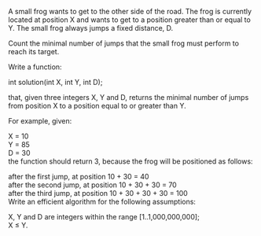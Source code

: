 A small frog wants to get to the other side of the road. The frog is currently located at position X and wants to get to a position greater than or equal to Y. The small frog always jumps a fixed distance, D.  
  
Count the minimal number of jumps that the small frog must perform to reach its target.  
  
Write a function:  
  
int solution(int X, int Y, int D);  
  
that, given three integers X, Y and D, returns the minimal number of jumps from position X to a position equal to or greater than Y.  
  
For example, given:  
  
  X = 10  
  Y = 85  
  D = 30  
the function should return 3, because the frog will be positioned as follows:  
  
after the first jump, at position 10 + 30 = 40  
after the second jump, at position 10 + 30 + 30 = 70  
after the third jump, at position 10 + 30 + 30 + 30 = 100  
Write an efficient algorithm for the following assumptions:  
  
X, Y and D are integers within the range [1..1,000,000,000];  
X ≤ Y.
